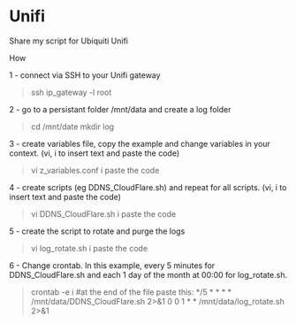 # Unifi
Share my script for Ubiquiti Unifi

How 

1 - connect via SSH to your Unifi gateway
>ssh ip_gateway -l root

2 - go to a persistant folder /mnt/data and create a log folder
>cd /mnt/date
>mkdir log

3 - create variables file, copy the example and change variables in your context. (vi, i to insert text and paste the code)
>vi z_variables.conf
i
paste the code

4 - create scripts (eg DDNS_CloudFlare.sh) and repeat for all scripts. (vi, i to insert text and paste the code)
>vi DDNS_CloudFlare.sh
i
paste the code

5 - create the script to rotate and purge the logs
>vi log_rotate.sh
i
paste the code

6 - Change crontab. In this example, every 5 minutes for DDNS_CloudFlare.sh and each 1 day of the month at 00:00 for log_rotate.sh.
>crontab -e
i
#at the end of the file paste this:
*/5 * * * * /mnt/data/DDNS_CloudFlare.sh 2>&1
0 0 1 * * /mnt/data/log_rotate.sh 2>&1
